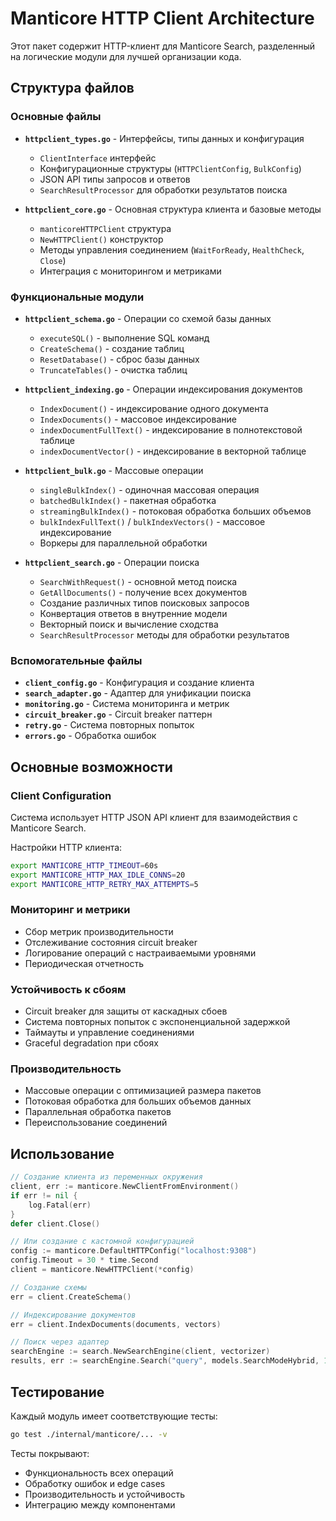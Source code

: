 # Manticore HTTP Client Architecture

Этот пакет содержит HTTP-клиент для Manticore Search, разделенный на логические модули для лучшей организации кода.

## Структура файлов

### Основные файлы

- **`httpclient_types.go`** - Интерфейсы, типы данных и конфигурация
  - `ClientInterface` интерфейс
  - Конфигурационные структуры (`HTTPClientConfig`, `BulkConfig`)
  - JSON API типы запросов и ответов
  - `SearchResultProcessor` для обработки результатов поиска

- **`httpclient_core.go`** - Основная структура клиента и базовые методы
  - `manticoreHTTPClient` структура
  - `NewHTTPClient()` конструктор
  - Методы управления соединением (`WaitForReady`, `HealthCheck`, `Close`)
  - Интеграция с мониторингом и метриками

### Функциональные модули

- **`httpclient_schema.go`** - Операции со схемой базы данных
  - `executeSQL()` - выполнение SQL команд
  - `CreateSchema()` - создание таблиц
  - `ResetDatabase()` - сброс базы данных
  - `TruncateTables()` - очистка таблиц

- **`httpclient_indexing.go`** - Операции индексирования документов
  - `IndexDocument()` - индексирование одного документа
  - `IndexDocuments()` - массовое индексирование
  - `indexDocumentFullText()` - индексирование в полнотекстовой таблице
  - `indexDocumentVector()` - индексирование в векторной таблице

- **`httpclient_bulk.go`** - Массовые операции
  - `singleBulkIndex()` - одиночная массовая операция
  - `batchedBulkIndex()` - пакетная обработка
  - `streamingBulkIndex()` - потоковая обработка больших объемов
  - `bulkIndexFullText()` / `bulkIndexVectors()` - массовое индексирование
  - Воркеры для параллельной обработки

- **`httpclient_search.go`** - Операции поиска
  - `SearchWithRequest()` - основной метод поиска
  - `GetAllDocuments()` - получение всех документов
  - Создание различных типов поисковых запросов
  - Конвертация ответов в внутренние модели
  - Векторный поиск и вычисление сходства
  - `SearchResultProcessor` методы для обработки результатов

### Вспомогательные файлы

- **`client_config.go`** - Конфигурация и создание клиента
- **`search_adapter.go`** - Адаптер для унификации поиска
- **`monitoring.go`** - Система мониторинга и метрик
- **`circuit_breaker.go`** - Circuit breaker паттерн
- **`retry.go`** - Система повторных попыток
- **`errors.go`** - Обработка ошибок

## Основные возможности

### Client Configuration
Система использует HTTP JSON API клиент для взаимодействия с Manticore Search.

Настройки HTTP клиента:
```bash
export MANTICORE_HTTP_TIMEOUT=60s
export MANTICORE_HTTP_MAX_IDLE_CONNS=20
export MANTICORE_HTTP_RETRY_MAX_ATTEMPTS=5
```

### Мониторинг и метрики
- Сбор метрик производительности
- Отслеживание состояния circuit breaker
- Логирование операций с настраиваемыми уровнями
- Периодическая отчетность

### Устойчивость к сбоям
- Circuit breaker для защиты от каскадных сбоев
- Система повторных попыток с экспоненциальной задержкой
- Таймауты и управление соединениями
- Graceful degradation при сбоях

### Производительность
- Массовые операции с оптимизацией размера пакетов
- Потоковая обработка для больших объемов данных
- Параллельная обработка пакетов
- Переиспользование соединений

## Использование

```go
// Создание клиента из переменных окружения
client, err := manticore.NewClientFromEnvironment()
if err != nil {
    log.Fatal(err)
}
defer client.Close()

// Или создание с кастомной конфигурацией
config := manticore.DefaultHTTPConfig("localhost:9308")
config.Timeout = 30 * time.Second
client = manticore.NewHTTPClient(*config)

// Создание схемы
err = client.CreateSchema()

// Индексирование документов
err = client.IndexDocuments(documents, vectors)

// Поиск через адаптер
searchEngine := search.NewSearchEngine(client, vectorizer)
results, err := searchEngine.Search("query", models.SearchModeHybrid, 1, 10)
```

## Тестирование

Каждый модуль имеет соответствующие тесты:
```bash
go test ./internal/manticore/... -v
```

Тесты покрывают:
- Функциональность всех операций
- Обработку ошибок и edge cases
- Производительность и устойчивость
- Интеграцию между компонентами